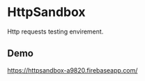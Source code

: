 # HttpSandbox

Http requests testing envirement.

## Demo
https://httpsandbox-a9820.firebaseapp.com/

